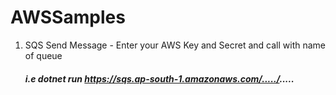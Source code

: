 # AWSSamples

1. SQS Send Message - 
    Enter your AWS Key and Secret and call with name of queue 
    ##### i.e dotnet run https://sqs.ap-south-1.amazonaws.com/...../.....
